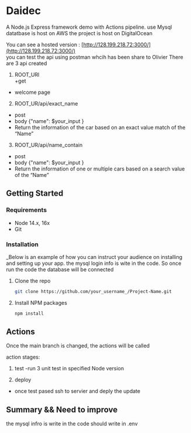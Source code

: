 # Daidec
A Node.js Express framework demo with Actions pipeline. 
use Mysql datatbase is  host on AWS 
the project is host on DigitalOcean 

You can see a  hosted version :  [http://128.199.218.72:3000/](http://128.199.218.72:3000/)  \
you can test the api using postman whcih has been share to Olivier
There are 3 api created    
1. ROOT_URl     
+get 
+ welcome page       
2. ROOT_UR/api/exact_name    
+ post   
+ body {"name": $your_input }
+ Return the information of the car based on an exact value match of the “Name”     
3. ROOT_UR/api/name_contain   
+ post   
+ body {"name": $your_input } 
+ Return the information of one or multiple cars based on a search value of the “Name”  

<!-- GETTING STARTED -->
## Getting Started

### Requirements

* Node 14.x, 16x
* Git

### Installation

_Below is an example of how you can instruct your audience on installing and setting up your app. 
the mysql login info is wite in the code. So once run the code the database will be connected 

1. Clone the repo
   ```sh
   git clone https://github.com/your_username_/Project-Name.git
   ```
2. Install NPM packages
   ```sh
   npm install
   ```


## Actions 
Once the main branch is changed, the actions will be  called 

action stages:
1. test
 -run 3 unit test in specified Node version
 
2. deploy 
- once test pased ssh to servier and deply the update 


## Summary && Need to improve 
the mysql infro is write in the code should write in .env
